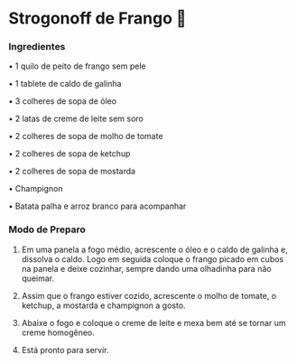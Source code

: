 # Strogonoff de Frango :chicken:

### **Ingredientes**

• 1 quilo de peito de frango sem pele 

• 1 tablete de caldo de galinha 

• 3 colheres de sopa de óleo 

• 2 latas de creme de leite sem soro 

• 2 colheres de sopa de molho de tomate 

• 2 colheres de sopa de ketchup 

• 2 colheres de sopa de mostarda 

• Champignon 

• Batata palha e arroz branco para acompanhar

### **Modo de Preparo**

1. Em uma panela a fogo médio, acrescente o óleo e o caldo de galinha e, dissolva o caldo. Logo em seguida coloque o frango picado em cubos na panela e deixe cozinhar, sempre dando uma olhadinha para não queimar.

2. Assim que o frango estiver cozido, acrescente o molho de tomate, o ketchup, a mostarda e champignon a gosto.

3. Abaixe o fogo e coloque o creme de leite e mexa bem até se tornar um creme homogêneo.

4. Está pronto para servir.